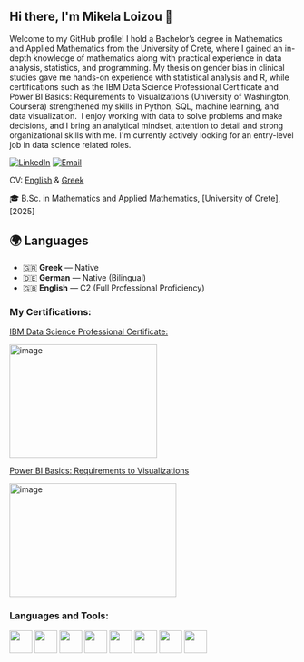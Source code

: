 ## Hi there, I'm Mikela Loizou 👋

Welcome to my GitHub profile!
I hold a Bachelor’s degree in Mathematics and Applied Mathematics from the University of Crete, where I gained an in-depth knowledge of mathematics along with practical experience in data analysis, statistics, and programming. My thesis on gender bias in clinical studies gave me hands-on experience with statistical analysis and R, while certifications such as the IBM Data Science Professional Certificate and Power BI Basics: Requirements to Visualizations (University of Washington, Coursera) strengthened my skills in Python, SQL, machine learning, and data visualization.  I enjoy working with data to solve problems and make decisions, and I bring an analytical mindset, attention to detail and strong organizational skills with me. I'm currently actively looking for an entry-level job in data science related roles. 

[![LinkedIn](https://img.shields.io/badge/LinkedIn-0077B5?style=for-the-badge&logo=linkedin&logoColor=white)](www.linkedin.com/in/mikela-daphne-loizou-manske)
[![Email](https://img.shields.io/badge/Email-D14836?style=for-the-badge&logo=gmail&logoColor=white)](mailto:mikelaloisou@gmail.com)

CV: [English](https://github.com/MikelaMiki/MikelaMiki/raw/main/CV_eng.pdf) & [Greek](https://github.com/MikelaMiki/MikelaMiki/raw/main/CV_gr.pdf)

🎓 B.Sc. in Mathematics and Applied Mathematics, [University of Crete], [2025]


## 🌍 Languages

- 🇬🇷 **Greek** — Native  
- 🇩🇪 **German** — Native (Bilingual)  
- 🇬🇧 **English** — C2 (Full Professional Proficiency)


### My Certifications:

[IBM Data Science Professional Certificate: ](https://coursera.org/share/d4001bf3e42adb54a73dcb3c1724c451)

<img width="260" height="200" alt="image" src="https://github.com/user-attachments/assets/dbd35d74-5da2-42b3-b7f1-c2ddfbe80aed" />


[Power BI Basics: Requirements to Visualizations
](https://coursera.org/share/1d896da4463e31d24c75882b9e514def)

<img width="294" height="200" alt="image" src="https://github.com/user-attachments/assets/a470140d-5d57-49b4-bbdf-8ef35e234fab" />

### Languages and Tools:

<p align="left">
  <!-- Python -->
  <img src="https://cdn.jsdelivr.net/gh/devicons/devicon/icons/python/python-original.svg" width="40" height="40"/>
  
  <!-- R -->
  <img src="https://cdn.jsdelivr.net/gh/devicons/devicon/icons/r/r-original.svg" width="40" height="40"/>
  
  <!-- SQL (generic DB) -->
  <img src="https://cdn.jsdelivr.net/gh/devicons/devicon/icons/mysql/mysql-original.svg" width="40" height="40"/>
  
  <!-- GitHub -->
  <img src="https://cdn.jsdelivr.net/gh/devicons/devicon/icons/github/github-original.svg" width="40" height="40"/>
  
  <!-- Linux -->
  <img src="https://cdn.jsdelivr.net/gh/devicons/devicon/icons/linux/linux-original.svg" width="40" height="40"/>
  
  <!-- Power BI -->
  <img src="https://cdn.jsdelivr.net/gh/simple-icons/simple-icons/icons/powerbi.svg" width="40" height="40"/>
  
  <!-- Microsoft Excel -->
  <img src="https://cdn.jsdelivr.net/gh/simple-icons/simple-icons/icons/microsoftexcel.svg" width="40" height="40"/>
  
  <!-- Matplotlib -->
  <img src="https://upload.wikimedia.org/wikipedia/commons/8/84/Matplotlib_icon.svg" width="40" height="40"/>
</p>



